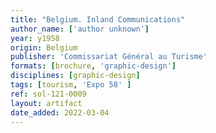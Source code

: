 ```yaml
---
title: "Belgium. Inland Communications"
author_name: ['author unknown']
year: y1958
origin: Belgium
publisher: 'Commissariat Général au Turisme'
formats: [brochure, 'graphic-design']
disciplines: [graphic-design]
tags: [tourism, 'Expo 58' ]
ref: sol-121-0009
layout: artifact
date_added: 2022-03-04
---
```


